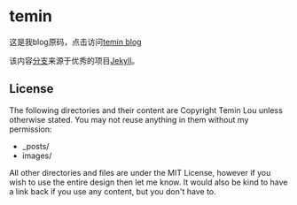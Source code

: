 # temin

这是我blog原码，点击访问[temin blog](http://tingtongor.github.io/blog)

该内容[分支](https://github.com/tingtongor/blog)来源于优秀的项目[Jekyll](http://github.com/mojombo/jekyll)。


## License

The following directories and their content are Copyright Temin Lou unless otherwise stated. You may not reuse anything in them without my permission:

* _posts/
* images/

All other directories and files are under the MIT License, however if you wish to use the entire design then let me know. It would also be kind to have a link back if you use any content, but you don't have to.
